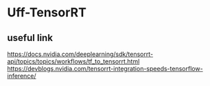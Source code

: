 # Uff-TensorRT
## useful link
https://docs.nvidia.com/deeplearning/sdk/tensorrt-api/topics/topics/workflows/tf_to_tensorrt.html
https://devblogs.nvidia.com/tensorrt-integration-speeds-tensorflow-inference/
